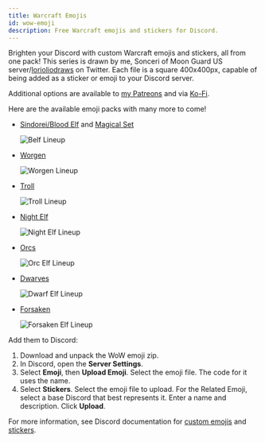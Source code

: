```yaml
---
title: Warcraft Emojis
id: wow-emoji
description: Free Warcraft emojis and stickers for Discord.
---
```


Brighten your Discord with custom Warcraft emojis and stickers, all from one pack! This series is drawn by me, Sonceri of Moon Guard US server/[lorioliodraws](https://twitter.com/lorioliodraws) on Twitter. Each file is a square 400x400px, capable of being added as a sticker or emoji to your Discord server.

Additional options are available to [my Patreons](https://www.patreon.com/sonceri) and via [Ko-Fi](https://ko-fi.com/sonceriart/shop).

Here are the available emoji packs with many more to come!

* [Sindorei/Blood Elf](/files/belf-emojis.zip) and [Magical Set](/files/belf-magic.zip)

    ![Belf Lineup](/img/resources/emoji/belf-lineup.png)
* [Worgen](/files/worgen-emojis.zip)

    ![Worgen Lineup](/img/resources/emoji/worgen-lineup.png)
* [Troll](/files/troll-emojis.zip)

    ![Troll Lineup](/img/resources/emoji/troll-lineup.png)
* [Night Elf](/files/nelf-emojis.zip)

    ![Night Elf Lineup](/img/resources/emoji/nelf-lineup.png)
* [Orcs](/files/orc-emojis.zip)

    ![Orc Elf Lineup](/img/resources/emoji/orc-lineup.png)
* [Dwarves](/files/dwarf-emojis.zip)

    ![Dwarf Elf Lineup](/img/resources/emoji/dwarf-lineup.png)
* [Forsaken](/files/forsaken-emojis.zip)

    ![Forsaken Elf Lineup](/img/resources/emoji/forsaken-lineup.png)

Add them to Discord:

1. Download and unpack the WoW emoji zip.
1. In Discord, open the **Server Settings**.
1. Select **Emoji**, then **Upload Emoji**. Select the emoji file. The code for it uses the name.
1. Select **Stickers**. Select the emoji file to upload. For the Related Emoji, select a base Discord that best represents it. Enter a name and description. Click **Upload**.

For more information, see Discord documentation for [custom emojis](https://support.discord.com/hc/en-us/articles/360036479811-Custom-Emojis) and [stickers](https://support.discord.com/hc/en-us/articles/4403089981975-Managing-Custom-Stickers-FAQ).